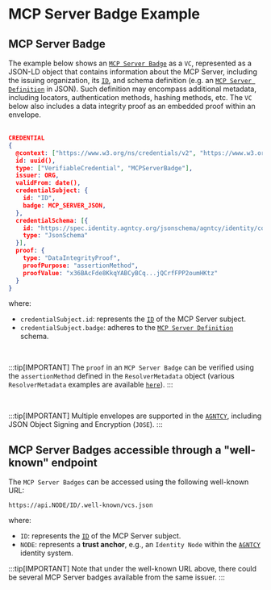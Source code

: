 # MCP Server Badge Example

## MCP Server Badge

The example below shows an [`MCP Server Badge`](./intro.md) as a `VC`, represented as a JSON-LD object that contains information about the MCP Server, including the issuing organization, its [`ID`](/docs/id/definitions), and schema definition (e.g. an [`MCP Server Definition`](https://spec.identity.agntcy.org/jsonschema/agntcy/identity/core/v1alpha1/MCP#source-) in JSON). Such definition may encompass additional metadata, including locators, authentication methods, hashing methods, etc. The `VC` below also includes a data integrity proof as an embedded proof within an envelope.<br /><br />

```json
CREDENTIAL
{
  @context: ["https://www.w3.org/ns/credentials/v2", "https://www.w3.org/ns/credentials/examples/v2"],
  id: uuid(),
  type: ["VerifiableCredential", "MCPServerBadge"],
  issuer: ORG,
  validFrom: date(),
  credentialSubject: {
    id: "ID",
    badge: MCP_SERVER_JSON,
  },
  credentialSchema: [{
    id: "https://spec.identity.agntcy.org/jsonschema/agntcy/identity/core/v1alpha1/MCP#source-",
    type: "JsonSchema"
  }],
  proof: {
    type: "DataIntegrityProof",
    proofPurpose: "assertionMethod",
    proofValue: "x36BAcFde8KkqYABCyBCq...jQCrfFPP2oumHKtz"
  }
}

```

where:

- `credentialSubject.id`: represents the [`ID`](/docs/id/definitions) of the MCP Server subject.
- `credentialSubject.badge`: adheres to the [`MCP Server Definition`](https://spec.identity.agntcy.org/jsonschema/agntcy/identity/core/v1alpha1/McpServer#source-) schema.

<br />

:::tip[IMPORTANT]
The `proof` in an `MCP Server Badge` can be verified using the `assertionMethod` defined in the `ResolverMetadata` object (various `ResolverMetadata` examples are available [`here`](../id/examples.md)).
:::

<br />

:::tip[IMPORTANT]
Multiple envelopes are supported in the [`AGNTCY`](https://agntcy.org/), including JSON Object Signing and Encryption (`JOSE`).
:::

## MCP Server Badges accessible through a "well-known" endpoint

The `MCP Server Badges` can be accessed using the following well-known URL:

```text
https://api.NODE/ID/.well-known/vcs.json
```

where:

- `ID`: represents the [`ID`](/docs/id/definitions) of the MCP Server subject.
- `NODE`: represents a **trust anchor**, e.g., an `Identity Node` within the [`AGNTCY`](https://agntcy.org/) identity system.

:::tip[IMPORTANT]
Note that under the well-known URL above, there could be several MCP Server badges available from the same issuer.
:::
